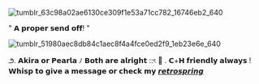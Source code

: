 ![tumblr_63c98a02ae6130ce309f1e53a71cc782_16746eb2_640](https://github.com/user-attachments/assets/f720b13e-71ea-43ad-b930-0b96a2be1576)

   " 𝗔 𝗽𝗿𝗼𝗽𝗲𝗿 𝘀𝗲𝗻𝗱 𝗼𝗳𝗳! "
   
![tumblr_51980aec8db84c1aec8f4a4fce0ed2f9_1eb23e6e_640](https://github.com/user-attachments/assets/c47917c3-b3d2-4ecf-88d5-dd858a6feb6d)

౨. 𝗔𝗸𝗶𝗿𝗮 𝗼𝗿 𝗣𝗲𝗮𝗿𝗹𝗮 ﾉ 𝗕𝗼𝘁𝗵 𝗮𝗿𝗲 𝗮𝗹𝗿𝗶𝗴𝗵𝘁 ::ৎ 🌻 . 𝗖+𝗛 𝗳𝗿𝗶𝗲𝗻𝗱𝗹𝘆 𝗮𝗹𝘄𝗮𝘆𝘀 ! 𝗪𝗵𝗶𝘀𝗽 𝘁𝗼 𝗴𝗶𝘃𝗲 𝗮 𝗺𝗲𝘀𝘀𝗮𝗴𝗲 𝗼𝗿 𝗰𝗵𝗲𝗰𝗸 𝗺𝘆 [𝙧𝙚𝙩𝙧𝙤𝙨𝙥𝙧𝙞𝙣𝙜](https://retrospring.net/@wintresr) 
